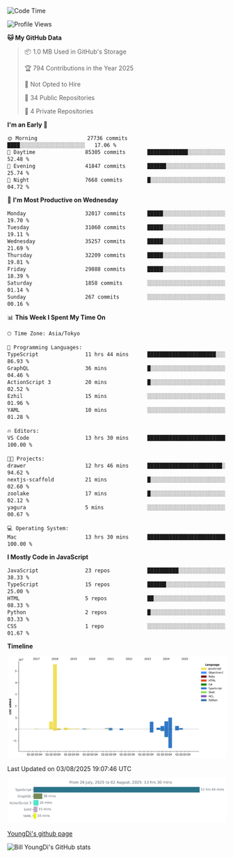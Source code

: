 <!--START_SECTION:waka-->
![Code Time](http://img.shields.io/badge/Code%20Time-1%2C370%20hrs%2024%20mins-blue)

![Profile Views](http://img.shields.io/badge/Profile%20Views-0-blue)

**🐱 My GitHub Data** 

> 📦 1.0 MB Used in GitHub's Storage 
 > 
> 🏆 794 Contributions in the Year 2025
 > 
> 🚫 Not Opted to Hire
 > 
> 📜 34 Public Repositories 
 > 
> 🔑 4 Private Repositories 
 > 
**I'm an Early 🐤** 

```text
🌞 Morning                27736 commits       ████░░░░░░░░░░░░░░░░░░░░░   17.06 % 
🌆 Daytime                85305 commits       █████████████░░░░░░░░░░░░   52.48 % 
🌃 Evening                41847 commits       ██████░░░░░░░░░░░░░░░░░░░   25.74 % 
🌙 Night                  7668 commits        █░░░░░░░░░░░░░░░░░░░░░░░░   04.72 % 
```
📅 **I'm Most Productive on Wednesday** 

```text
Monday                   32017 commits       █████░░░░░░░░░░░░░░░░░░░░   19.70 % 
Tuesday                  31060 commits       █████░░░░░░░░░░░░░░░░░░░░   19.11 % 
Wednesday                35257 commits       █████░░░░░░░░░░░░░░░░░░░░   21.69 % 
Thursday                 32209 commits       █████░░░░░░░░░░░░░░░░░░░░   19.81 % 
Friday                   29888 commits       █████░░░░░░░░░░░░░░░░░░░░   18.39 % 
Saturday                 1858 commits        ░░░░░░░░░░░░░░░░░░░░░░░░░   01.14 % 
Sunday                   267 commits         ░░░░░░░░░░░░░░░░░░░░░░░░░   00.16 % 
```


📊 **This Week I Spent My Time On** 

```text
🕑︎ Time Zone: Asia/Tokyo

💬 Programming Languages: 
TypeScript               11 hrs 44 mins      ██████████████████████░░░   86.93 % 
GraphQL                  36 mins             █░░░░░░░░░░░░░░░░░░░░░░░░   04.46 % 
ActionScript 3           20 mins             █░░░░░░░░░░░░░░░░░░░░░░░░   02.52 % 
Ezhil                    15 mins             ░░░░░░░░░░░░░░░░░░░░░░░░░   01.96 % 
YAML                     10 mins             ░░░░░░░░░░░░░░░░░░░░░░░░░   01.28 % 

🔥 Editors: 
VS Code                  13 hrs 30 mins      █████████████████████████   100.00 % 

🐱‍💻 Projects: 
drawer                   12 hrs 46 mins      ████████████████████████░   94.62 % 
nextjs-scaffold          21 mins             █░░░░░░░░░░░░░░░░░░░░░░░░   02.60 % 
zoolake                  17 mins             █░░░░░░░░░░░░░░░░░░░░░░░░   02.12 % 
yagura                   5 mins              ░░░░░░░░░░░░░░░░░░░░░░░░░   00.67 % 

💻 Operating System: 
Mac                      13 hrs 30 mins      █████████████████████████   100.00 % 
```

**I Mostly Code in JavaScript** 

```text
JavaScript               23 repos            ██████████░░░░░░░░░░░░░░░   38.33 % 
TypeScript               15 repos            ██████░░░░░░░░░░░░░░░░░░░   25.00 % 
HTML                     5 repos             ██░░░░░░░░░░░░░░░░░░░░░░░   08.33 % 
Python                   2 repos             █░░░░░░░░░░░░░░░░░░░░░░░░   03.33 % 
CSS                      1 repo              ░░░░░░░░░░░░░░░░░░░░░░░░░   01.67 % 
```



**Timeline**

![Lines of Code chart](https://raw.githubusercontent.com/Youngdi/Youngdi/master/assets/bar_graph.png)


 Last Updated on 03/08/2025 19:07:46 UTC
<!--END_SECTION:waka-->

![wakatime](./images/stat.svg)

[YoungDi's github page](https://youngdi.github.io)

![Bill YoungDi's GitHub stats](https://github-readme-stats.vercel.app/api?username=youngdi&count_private=true&show_icons=true)
